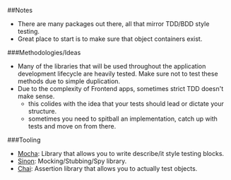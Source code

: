 ##Notes

* There are many packages out there, all that mirror TDD/BDD style testing.
* Great place to start is to make sure that object containers exist.

###Methodologies/Ideas

* Many of the libraries that will be used throughout the application development
lifecycle are heavily tested. Make sure not to test these methods due to simple duplication.
* Due to the complexity of Frontend apps, sometimes strict TDD doesn't make sense.
  * this colides with the idea that your tests should lead or dictate your structure.
  * sometimes you need to spitball an implementation, catch up with tests and move on from there.

###Tooling

* [Mocha][1]: Library that allows you to write describe/it style testing blocks.
* [Sinon][1]: Mocking/Stubbing/Spy library.
* [Chai][1]: Assertion library that allows you to actually test objects.

[1]: '/FrontendTesting'
